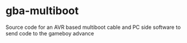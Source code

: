 gba-multiboot
=============

Source code for an AVR based multiboot cable and PC side software to send code to the gameboy advance
